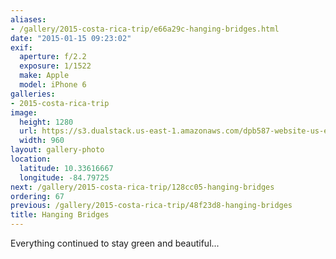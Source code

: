 ```yaml
---
aliases:
- /gallery/2015-costa-rica-trip/e66a29c-hanging-bridges.html
date: "2015-01-15 09:23:02"
exif:
  aperture: f/2.2
  exposure: 1/1522
  make: Apple
  model: iPhone 6
galleries:
- 2015-costa-rica-trip
image:
  height: 1280
  url: https://s3.dualstack.us-east-1.amazonaws.com/dpb587-website-us-east-1/asset/gallery/2015-costa-rica-trip/e66a29c-hanging-bridges~1280.jpg
  width: 960
layout: gallery-photo
location:
  latitude: 10.33616667
  longitude: -84.79725
next: /gallery/2015-costa-rica-trip/128cc05-hanging-bridges
ordering: 67
previous: /gallery/2015-costa-rica-trip/48f23d8-hanging-bridges
title: Hanging Bridges
---
```


Everything continued to stay green and beautiful...
